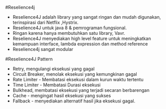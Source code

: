 #Reselience4j
- Reselience4J adalah library yang sangat ringan dan mudah digunakan, terinspirasi dari Netflix ,Hystrix.
- Reselience4J untuk java 8 & pemrograman fungsional.
- Ringan karena hanya membutuhkan satu library, Vavr.
- Reselience4J menyediakan high level feature untuk meningkatkan kemampuan interface, lambda expression dan method reference
- Reselience4j sangat modular

#Reselience4J Pattern

- Retry, mengulangi eksekusi yang gagal
- Circuit Breaker, menolak eksekusi yang kemungkinan gagal
- Rate Limiter - Membatasi eksekusi dalam kurun waktu tertentu
- Time Limiter - Membatasi Durasi eksekusi
- Bulkhead, membatasi eksekusi yang terjadi secaran berbarengan
- Cache - mengingat hasil eksekusi yang sukses
- Fallback - menyediakan alternatif hasil jika eksekusi gagal.
